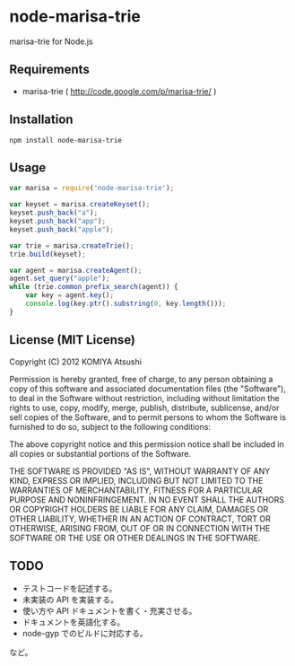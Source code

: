 node-marisa-trie
================

marisa-trie for Node.js

## Requirements

 * marisa-trie ( http://code.google.com/p/marisa-trie/ )

## Installation

    npm install node-marisa-trie

## Usage

```JavaScript
var marisa = require('node-marisa-trie');

var keyset = marisa.createKeyset();
keyset.push_back("a");
keyset.push_back("app");
keyset.push_back("apple");

var trie = marisa.createTrie();
trie.build(keyset);

var agent = marisa.createAgent();
agent.set_query("apple");
while (trie.common_prefix_search(agent)) {
    var key = agent.key();
    console.log(key.ptr().substring(0, key.length()));
}
```

## License (MIT License)

Copyright (C) 2012 KOMIYA Atsushi

Permission is hereby granted, free of charge, to any person obtaining a copy of this software and associated documentation files (the "Software"), to deal in the Software without restriction, including without limitation the rights to use, copy, modify, merge, publish, distribute, sublicense, and/or sell copies of the Software, and to permit persons to whom the Software is furnished to do so, subject to the following conditions:

The above copyright notice and this permission notice shall be included in all copies or substantial portions of the Software.

THE SOFTWARE IS PROVIDED "AS IS", WITHOUT WARRANTY OF ANY KIND, EXPRESS OR IMPLIED, INCLUDING BUT NOT LIMITED TO THE WARRANTIES OF MERCHANTABILITY, FITNESS FOR A PARTICULAR PURPOSE AND NONINFRINGEMENT. IN NO EVENT SHALL THE AUTHORS OR COPYRIGHT HOLDERS BE LIABLE FOR ANY CLAIM, DAMAGES OR OTHER LIABILITY, WHETHER IN AN ACTION OF CONTRACT, TORT OR OTHERWISE, ARISING FROM, OUT OF OR IN CONNECTION WITH THE SOFTWARE OR THE USE OR OTHER DEALINGS IN THE SOFTWARE.

## TODO

 * テストコードを記述する。
 * 未実装の API を実装する。
 * 使い方や API ドキュメントを書く・充実させる。
 * ドキュメントを英語化する。
 * node-gyp でのビルドに対応する。

など。